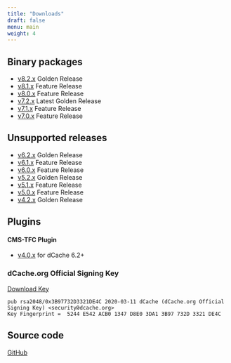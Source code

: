 ```yaml
---
title: "Downloads"
draft: false
menu: main
weight: 4
---
```


## Binary packages
- [v8.2.x](https://www.dcache.org/old/downloads/1.9/index.shtml#server-8.2)
    Golden  Release
- [v8.1.x](https://www.dcache.org/old/downloads/1.9/index.shtml#server-8.1)
    Feature Release
- [v8.0.x](https://www.dcache.org/old/downloads/1.9/index.shtml#server-8.0)
    Feature Release
- [v7.2.x](https://www.dcache.org/old/downloads/1.9/index.shtml#server-7.2)
    Latest Golden Release
- [v7.1.x](https://www.dcache.org/old/downloads/1.9/index.shtml#server-7.1)
    Feature Release
- [v7.0.x](https://www.dcache.org/old/downloads/1.9/index.shtml#server-7.0)
    Feature Release

## Unsupported releases

- [v6.2.x](https://www.dcache.org/old/downloads/1.9/index.shtml#server-6.2)
    Golden Release
- [v6.1.x](https://www.dcache.org/old/downloads/1.9/index.shtml#server-6.1)
    Feature Release
- [v6.0.x](https://www.dcache.org/old/downloads/1.9/index.shtml#server-6.0)
    Feature Release
- [v5.2.x](https://www.dcache.org/old/downloads/1.9/index.shtml#server-5.2)
    Golden Release
- [v5.1.x](https://www.dcache.org/old/downloads/1.9/index.shtml#server-5.1)
    Feature Release
- [v5.0.x](https://www.dcache.org/old/downloads/1.9/index.shtml#server-5.0)
    Feature Release
- [v4.2.x](https://www.dcache.org/old/downloads/1.9/index.shtml#server-4.2)
    Golden Release

## Plugins

#### CMS-TFC Plugin

- [v4.0.x](https://dcache.org/old/downloads/1.9/repo/xrootd4j-cms-plugin/xrootd4j-cms-plugin-4.0.4-1.noarch.rpm)
    for dCache 6.2+

### dCache.org Official Signing Key

[Download Key](/RPM-GPG-KEY-dcache-org-signing-key)

```
pub rsa2048/0x3B97732D3321DE4C 2020-03-11 dCache (dCache.org Official Signing Key) <securityԹdcache.org>
Key Fingerprint =  5244 E542 ACB0 1347 D8E0 3DA1 3B97 732D 3321 DE4C
```

## Source code

[GitHub](https://github.com/dCache)
